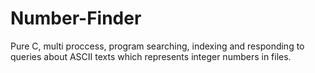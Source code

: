 # Number-Finder
Pure C, multi proccess, program searching, indexing and responding to queries about ASCII texts which represents integer numbers in files.
